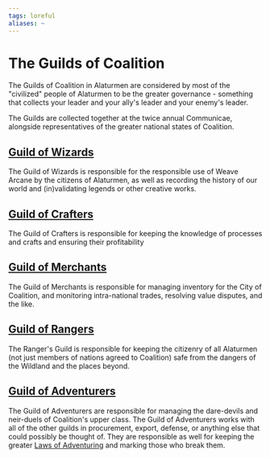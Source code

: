 ```yaml
---
tags: loreful
aliases: ~
---
```


# The Guilds of Coalition

The Guilds of Coalition in Alaturmen are considered by most of the "civilized" people of Alaturmen to be the greater governance - something that collects your leader and your ally's leader and your enemy's leader.

The Guilds are collected together at the twice annual Communicae, alongside representatives of the greater national states of Coalition.

## [Guild of Wizards](Guild%20of%20Wizards.md)

The Guild of Wizards is responsible for the responsible use of Weave Arcane by the citizens of Alaturmen, as well as recording the history of our world and (in)validating legends or other creative works. 

## [Guild of Crafters](Guild%20of%20Crafters.md)

The Guild of Crafters is responsible for keeping the knowledge of processes and crafts and ensuring their profitability

## [Guild of Merchants](Guild%20of%20Merchants.md)

The Guild of Merchants is responsible for managing inventory for the City of Coalition, and monitoring intra-national trades, resolving value disputes, and the like.

## [Guild of Rangers](Ranger's%20Guild.md)

The Ranger's Guild is responsible for keeping the citizenry of all Alaturmen (not just members of nations agreed to Coalition) safe from the dangers of the Wildland and the places beyond.

## [Guild of Adventurers](Guild%20of%20Adventurers.md)

The Guild of Adventurers are responsible for managing the dare-devils and neir-duels of Coalition's upper class. The Guild of Adventurers works with all of the other guilds in procurement, export, defense, or anything else that could possibly be thought of. They are responsible as well for keeping the greater [Laws of Adventuring](..\..\..\..\Texts\Guild%20Texts\Laws%20of%20Adventuring.md) and marking those who break them.
